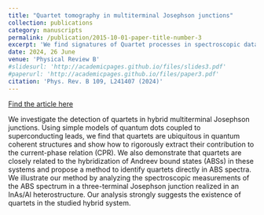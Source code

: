 ```yaml
---
title: "Quartet tomography in multiterminal Josephson junctions"
collection: publications
category: manuscripts
permalink: /publication/2015-10-01-paper-title-number-3
excerpt: 'We find signatures of Quartet processes in spectroscopic data of an Andreev molecule, illustrating the connection between hybridization of Andreev bound states and these multi-Cooper Pair processes.'
date: 2024, 26 June
venue: 'Physical Review B'
#slidesurl: 'http://academicpages.github.io/files/slides3.pdf'
#paperurl: 'http://academicpages.github.io/files/paper3.pdf'
citation: 'Phys. Rev. B 109, L241407 (2024)'
---
```


[Find the article here](https://journals.aps.org/prb/abstract/10.1103/PhysRevB.109.L241407)

We investigate the detection of quartets in hybrid multiterminal Josephson junctions. Using simple models of quantum dots coupled to superconducting leads, we find that quartets are ubiquitous in quantum coherent structures and show how to rigorously extract their contribution to the current-phase relation (CPR). We also demonstrate that quartets are closely related to the hybridization of Andreev bound states (ABSs) in these systems and propose a method to identify quartets directly in ABS spectra. We illustrate our method by analyzing the spectroscopic measurements of the ABS spectrum in a three-terminal Josephson junction realized in an InAs/Al heterostructure. Our analysis strongly suggests the existence of quartets in the studied hybrid system.
